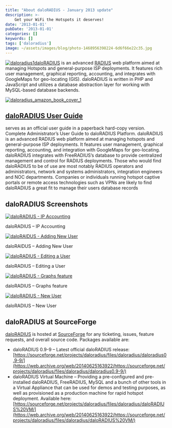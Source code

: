 ```yaml
---
title: "About daloRADIUS - January 2013 update"
description: >-
    Get your WiFi the Hotspots it deserves!
date: '2013-01-01'
pubDate: '2013-01-01'
categories: []
keywords: []
tags: ['daloradius']
image: ~/assets/images/blog/photo-1468956398224-6d6f66e22c35.jpg
---
```


[![daloradius1](https://web.archive.org/web/20140625163922im_/http://enginx.com/wp-content/uploads/2014/05/daloradius1.jpg)](https://web.archive.org/web/20140625163922/http://enginx.com/wp-content/uploads/2014/05/daloradius1.jpg)[daloRADIUS](https://web.archive.org/web/20140625163922/http://www.daloradius.com/) is an advanced [RADIUS](https://web.archive.org/web/20140625163922/http://freeradius.org/) web platform aimed at managing Hotspots and general-purpose ISP deployments. It features rich user management, graphical reporting, accounting, and integrates with GoogleMaps for geo-locating (GIS). daloRADIUS is written in PHP and JavaScript and utilizes a database abstraction layer for working with MySQL-based database backends.

[![daloradius_amazon_book_cover_1](https://web.archive.org/web/20140625163922im_/http://enginx.com/wp-content/uploads/2014/05/daloradius_amazon_book_cover_1-228x300.jpg)](https://web.archive.org/web/20140625163922/http://www.amazon.com/daloRADIUS-User-Guide-Volume-1/dp/1463752199/)

## [daloRADIUS User Guide](https://web.archive.org/web/20140625163922/http://www.amazon.com/daloRADIUS-User-Guide-Volume-1/dp/1463752199/)

serves as an official user guide in a paperback hard-copy version.  
Complete Administrator’s User Guide to daloRADIUS Platform. daloRADIUS is an advanced RADIUS web platform aimed at managing hotspots and general-purpose ISP deployments. It features user management, graphical reporting, accounting, and integration with GoogleMaps for geo-locating. daloRADIUS integrates with FreeRADIUS’s database to provide centralized management and control for RADIUS deployments. Those who would find daloRADIUS to be of use are most notably RADIUS operators and administrators, network and systems administrators, integration engineers and NOC departments. Companies or individuals running hotspot captive portals or remote access technologies such as VPNs are likely to find daloRADIUS a great fit to manage their users database records

## daloRADIUS Screenshots

[![daloRADIUS - IP Accounting](https://web.archive.org/web/20140625163922im_/http://enginx.com/wp-content/uploads/2014/05/accounting1_2-150x150.png)](https://web.archive.org/web/20140625163922/http://enginx.com/daloradius/attachment/accounting1_2/)

daloRADIUS – IP Accounting

[![daloRAIDUS - Adding New User](https://web.archive.org/web/20140625163922im_/http://enginx.com/wp-content/uploads/2014/05/177154-150x150.jpg)](https://web.archive.org/web/20140625163922/http://enginx.com/daloradius/attachment/177154/)

daloRAIDUS – Adding New User

[![daloRADIUS - Editing a User](https://web.archive.org/web/20140625163922im_/http://enginx.com/wp-content/uploads/2014/05/177150-150x150.jpg)](https://web.archive.org/web/20140625163922/http://enginx.com/daloradius/attachment/177150/)

daloRADIUS – Editing a User

[![daloRADIUS - Graphs feature](https://web.archive.org/web/20140625163922im_/http://enginx.com/wp-content/uploads/2014/05/177156-150x150.jpg)](https://web.archive.org/web/20140625163922/http://enginx.com/daloradius/attachment/177156/)

daloRADIUS – Graphs feature

[![daloRADIUS - New User](https://web.archive.org/web/20140625163922im_/http://enginx.com/wp-content/uploads/2014/05/daloradius-150x150.png)](https://web.archive.org/web/20140625163922/http://enginx.com/?attachment_id=267)

daloRADIUS – New User  

## daloRADIUS at SourceForge

[daloRADIUS](https://web.archive.org/web/20140625163922/http://www.daloradius.com/) is hosted at [SourceForge](https://web.archive.org/web/20140625163922/https://sourceforge.net/projects/daloradius/) for any ticketing, issues, feature requests, and overall source code. Packages available are:

-   daloRADIUS 0.9-9 – Latest official daloRADIUS release: [https://sourceforge.net/projects/daloradius/files/daloradius/daloradius0.9-9/](https://web.archive.org/web/20140625163922/https://sourceforge.net/projects/daloradius/files/daloradius/daloradius0.9-9/)
-   daloRADIUS Virtual Machine – Providing a pre-configured and pre-installed daloRADIUS, FreeRADIUS, MySQL and a bunch of other tools in a Virtual Appliance that can be used for demos and testing purposes, as well as provisioned as a production machine for rapid hotspot deployment. Available here: [https://sourceforge.net/projects/daloradius/files/daloradius/daloRADIUS%20VM/](https://web.archive.org/web/20140625163922/https://sourceforge.net/projects/daloradius/files/daloradius/daloRADIUS%20VM/)